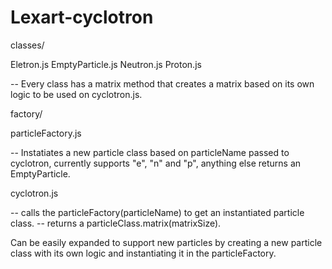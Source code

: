 # Lexart-cyclotron

classes/

  Eletron.js
  EmptyParticle.js
  Neutron.js
  Proton.js

  -- Every class has a matrix method that creates a matrix based on its own logic to be used on cyclotron.js.

factory/

  particleFactory.js

  -- Instatiates a new particle class based on particleName passed to cyclotron, currently supports "e", "n" and "p", 
  anything else returns an EmptyParticle.

cyclotron.js

  -- calls the particleFactory(particleName) to get an instantiated particle class.
  -- returns a particleClass.matrix(matrixSize).

Can be easily expanded to support new particles by creating a new particle class with its own logic and instantiating it in the particleFactory.